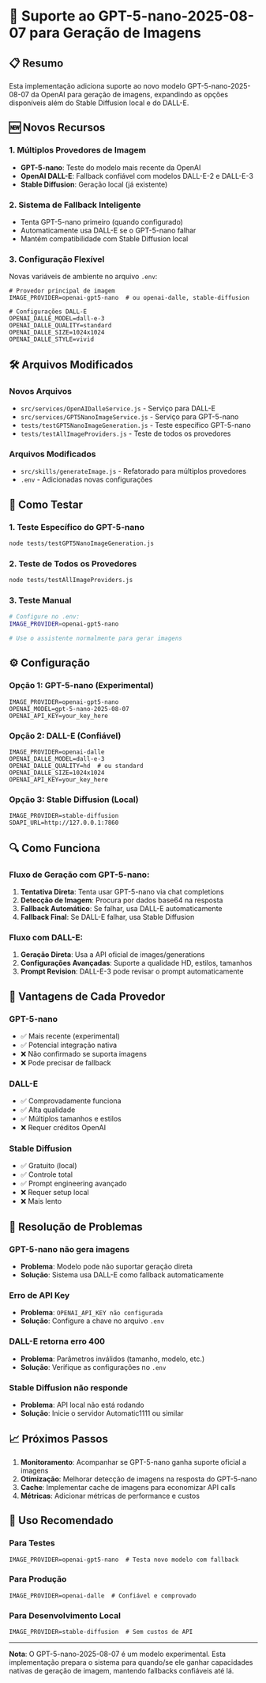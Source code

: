 # 🎨 Suporte ao GPT-5-nano-2025-08-07 para Geração de Imagens

## 📋 Resumo

Esta implementação adiciona suporte ao novo modelo GPT-5-nano-2025-08-07 da OpenAI para geração de imagens, expandindo as opções disponíveis além do Stable Diffusion local e do DALL-E.

## 🆕 Novos Recursos

### 1. Múltiplos Provedores de Imagem
- **GPT-5-nano**: Teste do modelo mais recente da OpenAI
- **OpenAI DALL-E**: Fallback confiável com modelos DALL-E-2 e DALL-E-3
- **Stable Diffusion**: Geração local (já existente)

### 2. Sistema de Fallback Inteligente
- Tenta GPT-5-nano primeiro (quando configurado)
- Automaticamente usa DALL-E se o GPT-5-nano falhar
- Mantém compatibilidade com Stable Diffusion local

### 3. Configuração Flexível
Novas variáveis de ambiente no arquivo `.env`:

```properties
# Provedor principal de imagem
IMAGE_PROVIDER=openai-gpt5-nano  # ou openai-dalle, stable-diffusion

# Configurações DALL-E
OPENAI_DALLE_MODEL=dall-e-3
OPENAI_DALLE_QUALITY=standard
OPENAI_DALLE_SIZE=1024x1024
OPENAI_DALLE_STYLE=vivid
```

## 🛠️ Arquivos Modificados

### Novos Arquivos
- `src/services/OpenAIDalleService.js` - Serviço para DALL-E
- `src/services/GPT5NanoImageService.js` - Serviço para GPT-5-nano
- `tests/testGPT5NanoImageGeneration.js` - Teste específico GPT-5-nano
- `tests/testAllImageProviders.js` - Teste de todos os provedores

### Arquivos Modificados
- `src/skills/generateImage.js` - Refatorado para múltiplos provedores
- `.env` - Adicionadas novas configurações

## 🧪 Como Testar

### 1. Teste Específico do GPT-5-nano
```bash
node tests/testGPT5NanoImageGeneration.js
```

### 2. Teste de Todos os Provedores
```bash
node tests/testAllImageProviders.js
```

### 3. Teste Manual
```bash
# Configure no .env:
IMAGE_PROVIDER=openai-gpt5-nano

# Use o assistente normalmente para gerar imagens
```

## ⚙️ Configuração

### Opção 1: GPT-5-nano (Experimental)
```properties
IMAGE_PROVIDER=openai-gpt5-nano
OPENAI_MODEL=gpt-5-nano-2025-08-07
OPENAI_API_KEY=your_key_here
```

### Opção 2: DALL-E (Confiável)
```properties
IMAGE_PROVIDER=openai-dalle
OPENAI_DALLE_MODEL=dall-e-3
OPENAI_DALLE_QUALITY=hd  # ou standard
OPENAI_DALLE_SIZE=1024x1024
OPENAI_API_KEY=your_key_here
```

### Opção 3: Stable Diffusion (Local)
```properties
IMAGE_PROVIDER=stable-diffusion
SDAPI_URL=http://127.0.0.1:7860
```

## 🔍 Como Funciona

### Fluxo de Geração com GPT-5-nano:

1. **Tentativa Direta**: Tenta usar GPT-5-nano via chat completions
2. **Detecção de Imagem**: Procura por dados base64 na resposta
3. **Fallback Automático**: Se falhar, usa DALL-E automaticamente
4. **Fallback Final**: Se DALL-E falhar, usa Stable Diffusion

### Fluxo com DALL-E:

1. **Geração Direta**: Usa a API oficial de images/generations
2. **Configurações Avançadas**: Suporte a qualidade HD, estilos, tamanhos
3. **Prompt Revision**: DALL-E-3 pode revisar o prompt automaticamente

## 🎯 Vantagens de Cada Provedor

### GPT-5-nano
- ✅ Mais recente (experimental)
- ✅ Potencial integração nativa
- ❌ Não confirmado se suporta imagens
- ❌ Pode precisar de fallback

### DALL-E
- ✅ Comprovadamente funciona
- ✅ Alta qualidade
- ✅ Múltiplos tamanhos e estilos
- ❌ Requer créditos OpenAI

### Stable Diffusion
- ✅ Gratuito (local)
- ✅ Controle total
- ✅ Prompt engineering avançado
- ❌ Requer setup local
- ❌ Mais lento

## 🔧 Resolução de Problemas

### GPT-5-nano não gera imagens
- **Problema**: Modelo pode não suportar geração direta
- **Solução**: Sistema usa DALL-E como fallback automaticamente

### Erro de API Key
- **Problema**: `OPENAI_API_KEY não configurada`
- **Solução**: Configure a chave no arquivo `.env`

### DALL-E retorna erro 400
- **Problema**: Parâmetros inválidos (tamanho, modelo, etc.)
- **Solução**: Verifique as configurações no `.env`

### Stable Diffusion não responde
- **Problema**: API local não está rodando
- **Solução**: Inicie o servidor Automatic1111 ou similar

## 📈 Próximos Passos

1. **Monitoramento**: Acompanhar se GPT-5-nano ganha suporte oficial a imagens
2. **Otimização**: Melhorar detecção de imagens na resposta do GPT-5-nano
3. **Cache**: Implementar cache de imagens para economizar API calls
4. **Métricas**: Adicionar métricas de performance e custos

## 🤝 Uso Recomendado

### Para Testes
```properties
IMAGE_PROVIDER=openai-gpt5-nano  # Testa novo modelo com fallback
```

### Para Produção
```properties
IMAGE_PROVIDER=openai-dalle  # Confiável e comprovado
```

### Para Desenvolvimento Local
```properties
IMAGE_PROVIDER=stable-diffusion  # Sem custos de API
```

---

**Nota**: O GPT-5-nano-2025-08-07 é um modelo experimental. Esta implementação prepara o sistema para quando/se ele ganhar capacidades nativas de geração de imagem, mantendo fallbacks confiáveis até lá.
